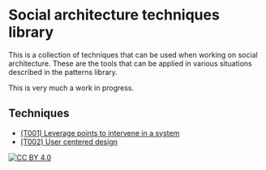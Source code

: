 # Social architecture techniques library

This is a collection of techniques that can be used when working on social architecture.  These are the tools that can be applied in various situations described in the
patterns library.

This is very much a work in progress.

## Techniques
* [(T001) Leverage points to intervene in a system](./(T001)%20Leverage%20points%20to%20intervene%20in%20a%20system/README.md)
* [(T002) User centered design](./(T002)%20User%20centered%20design/README.md)

[![CC BY 4.0][cc-by-image]][cc-by]

[cc-by]: http://creativecommons.org/licenses/by/4.0/
[cc-by-image]: https://i.creativecommons.org/l/by/4.0/88x31.png

